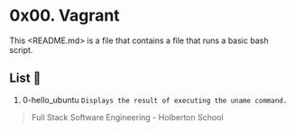 # 0x00. Vagrant

This <README.md> is a file that contains a file that runs a basic bash script.

## List :page_facing_up:

1. 0-hello_ubuntu ```Displays the result of executing the uname command.```

> Full Stack Software Engineering - Holberton School